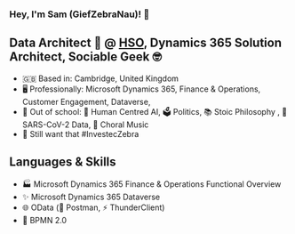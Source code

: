 ### Hey, I'm Sam (GiefZebraNau)! 👋

## Data Architect 🌌 @ [HSO](https://www.hso.com), Dynamics 365 Solution Architect,  Sociable Geek 🤓 
- 🇬🇧 Based in:  Cambridge, United Kingdom
- 🖥️ Professionally: Microsoft Dynamics 365, Finance & Operations, Customer Engagement, Dataverse, 
- 🏫 Out of school:  🤖 Human Centred AI, 🗳️ Politics, 📚 Stoic Philosophy , 🦠 SARS-CoV-2 Data, 🎼 Choral Music
- 🦓 Still want that #InvestecZebra

## Languages & Skills
- 🏭 Microsoft Dynamics 365 Finance & Operations Functional Overview
- ✨ Microsoft Dynamics 365 Dataverse
- 🌐 OData (📯 Postman, ⚡ ThunderClient)
- 🎨 BPMN 2.0
